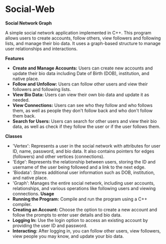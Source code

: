 # Social-Web

**Social Network Graph**


A simple social network application implemented in C++.
This program allows users to create accounts, follow others, view followers and following lists, and manage their bio data.
It uses a graph-based structure to manage user relationships and interactions.

**Features**
- **Create and Manage Accounts:** Users can create new accounts and update their bio data including Date of Birth (DOB), institution, and native place.
- **Follow and Unfollow:** Users can follow other users and view their followers and following lists.
- **View Bio Data:** Users can view their own bio data and update it as needed.
- **View Connections:** Users can see who they follow and who follows them, as well as people they don't follow back and who don't follow them back.
- **Search for Users:** Users can search for other users and view their bio data, as well as check if they follow the user or if the user follows them.
  
**Classes**
- 'Vertex': Represents a user in the social network with attributes for user ID, name, password, and bio data.
  It also contains pointers for edges (followers) and other vertices (connections).
- 'Edge': Represents the relationship between users, storing the ID and username of the user being followed and a link to the next edge.
- 'Biodata': Stores additional user information such as DOB, institution, and native place.
- 'Graph': Manages the entire social network, including user accounts, relationships, and various operations like following users and viewing connections.
**Usage**
- **Running the Program:** Compile and run the program using a C++ compiler.
- **Creating an Account:** Choose the option to create a new account and follow the prompts to enter user details and bio data.
- **Logging In:** Use the login option to access an existing account by providing the user ID and password.
- **Interacting:** After logging in, you can follow other users, view followers, view people you may know, and update your bio data.
